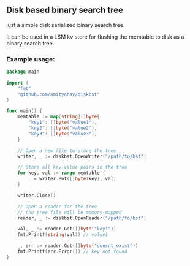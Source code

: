 ## Disk based binary search tree
just a simple disk serialized binary search tree.

It can be used in a LSM kv store for flushing the memtable to disk as a binary search tree.

### Example usage:

``` go
package main

import (
	"fmt"
	"github.com/amityahav/diskbst"
)

func main() {
	memtable := map[string][]byte{
		"key1": []byte("value1"),
		"key2": []byte("value2"),
		"key3": []byte("value3"),
	}

	// Open a new file to store the tree
	writer, _ := diskbst.OpenWriter("/path/to/bst")

	// Store all key-value pairs in the tree
	for key, val := range memtable {
		_ = writer.Put([]byte(key), val)
	}

	writer.Close()

	// Open a reader for the tree
	// the tree file will be memory-mapped
	reader, _ := diskbst.OpenReader("/path/to/bst")

	val, _ := reader.Get([]byte("key1"))
	fmt.Printf(string(val)) // value1

	_, err := reader.Get([]byte("doesnt_exist"))
	fmt.Printf(err.Error()) // key not found
}

```
